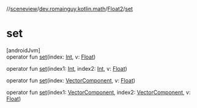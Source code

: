 //[sceneview](../../../index.md)/[dev.romainguy.kotlin.math](../index.md)/[Float2](index.md)/[set](set.md)

# set

[androidJvm]\
operator fun [set](set.md)(index: [Int](https://kotlinlang.org/api/latest/jvm/stdlib/kotlin/-int/index.html), v: [Float](https://kotlinlang.org/api/latest/jvm/stdlib/kotlin/-float/index.html))

operator fun [set](set.md)(index1: [Int](https://kotlinlang.org/api/latest/jvm/stdlib/kotlin/-int/index.html), index2: [Int](https://kotlinlang.org/api/latest/jvm/stdlib/kotlin/-int/index.html), v: [Float](https://kotlinlang.org/api/latest/jvm/stdlib/kotlin/-float/index.html))

operator fun [set](set.md)(index: [VectorComponent](../-vector-component/index.md), v: [Float](https://kotlinlang.org/api/latest/jvm/stdlib/kotlin/-float/index.html))

operator fun [set](set.md)(index1: [VectorComponent](../-vector-component/index.md), index2: [VectorComponent](../-vector-component/index.md), v: [Float](https://kotlinlang.org/api/latest/jvm/stdlib/kotlin/-float/index.html))
